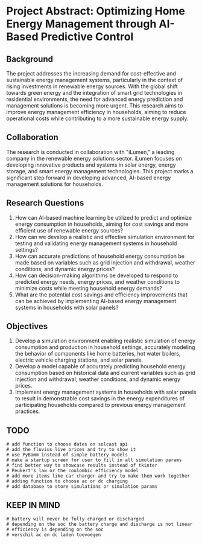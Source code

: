 
# Project Abstract: Optimizing Home Energy Management through AI-Based Predictive Control

## Background
The project addresses the increasing demand for cost-effective and sustainable energy management systems, particularly in the context of rising investments in renewable energy sources. With the global shift towards green energy and the integration of smart grid technologies in residential environments, the need for advanced energy prediction and management solutions is becoming more urgent. This research aims to improve energy management efficiency in households, aiming to reduce operational costs while contributing to a more sustainable energy supply.

## Collaboration
The research is conducted in collaboration with "iLumen," a leading company in the renewable energy solutions sector. iLumen focuses on developing innovative products and systems in solar energy, energy storage, and smart energy management technologies. This project marks a significant step forward in developing advanced, AI-based energy management solutions for households.

## Research Questions
1. How can AI-based machine learning be utilized to predict and optimize energy consumption in households, aiming for cost savings and more efficient use of renewable energy sources?
2. How can we develop a realistic and effective simulation environment for testing and validating energy management systems in household settings?
3. How can accurate predictions of household energy consumption be made based on variables such as grid injection and withdrawal, weather conditions, and dynamic energy prices?
4. How can decision-making algorithms be developed to respond to predicted energy needs, energy prices, and weather conditions to minimize costs while meeting household energy demands?
5. What are the potential cost savings and efficiency improvements that can be achieved by implementing AI-based energy management systems in households with solar panels?

## Objectives
1. Develop a simulation environment enabling realistic simulation of energy consumption and production in household settings, accurately modeling the behavior of components like home batteries, hot water boilers, electric vehicle charging stations, and solar panels.
2. Develop a model capable of accurately predicting household energy consumption based on historical data and current variables such as grid injection and withdrawal, weather conditions, and dynamic energy prices.
3. Implement energy management systems in households with solar panels to result in demonstrable cost savings in the energy expenditures of participating households compared to previous energy management practices.









## TODO
    # add function to choose dates on solcast api
    # add the fluvius live prices and try to show it
    # use PyBamm instead of simple battery models
    # make a startup screen for user to fill in all simulation params
    # find better way to showcase results instead of tkinter
    # Peukert's law or the coulombic efficiency model
    # add more items like car charger and try to make them work together
    # adding function to choose ac or dc charging
    # add database to store simulations or simulation params

## KEEP IN MIND
    # battery will never be fully charged or discharged
    # depending on the soc the battery charge and discharge is not linear
    # efficiency is depending on the soc
    # verschil ac en dc laden toevoegen

